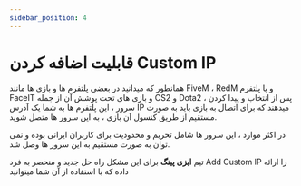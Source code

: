 ```yaml
---
sidebar_position: 4
---
```


# قابلیت اضافه کردن Custom IP

همانطور که میدانید در بعضی پلتفرم ها و بازی ها مانند FiveM ، RedM و یا پلتفرم FaceIT و بازی های تحت پوشش آن از جمله CS2 و Dota2 ، پس از انتخاب و پیدا کردن سرور ، این پلتفرم ها به شما یک آدرس IP میدهند که برای اتصال به بازی باید به صورت مستقیم از طریق کنسول آن بازی ، به این سرور ها متصل شوید. 

در اکثر موارد ، این سرور ها شامل تحریم و محدودیت برای کاربران ایرانی بوده و نمی توان به صورت مستقیم به این سرور ها وصل شد. 

تیم **ایزی پینگ** برای این مشکل راه حل جدید و منحصر به فرد Add Custom IP را ارائه داده که با استفاده از آن شما میتوانید  
